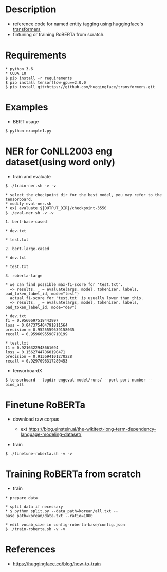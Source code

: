 # Description

- reference code for named entity tagging using huggingface's [transformers](https://github.com/huggingface/transformers)
- fintuning or training RoBERTa from scratch.

# Requirements

```
* python 3.6
* CUDA 10
$ pip install -r requirements
$ pip install tensorflow-gpu==2.0.0
$ pip install git+https://github.com/huggingface/transformers.git
```

# Examples

- BERT usage
```
$ python example1.py
```

# NER for CoNLL2003 eng dataset(using word only)

- train and evaluate
```
$ ./train-ner.sh -v -v

* select the checkpoint dir for the best model, you may refer to the tensorboard.
* modify eval-ner.sh
* ex) evaluate ${OUTPUT_DIR}/checkpoint-3550
$ ./eval-ner.sh -v -v

1. bert-base-cased

* dev.txt

* test.txt

2. bert-large-cased

* dev.txt

* test.txt

3. roberta-large

* we can find possible max-f1-score for 'test.txt'.
  => results, _ = evaluate(args, model, tokenizer, labels, pad_token_label_id, mode="test")
  actual f1-score for 'test.txt' is usually lower than this.
  => results, _ = evaluate(args, model, tokenizer, labels, pad_token_label_id, mode="dev")

* dev.txt
f1 = 0.9560697518443997
loss = 0.047375404791811564
precision = 0.9525559639158035
recall = 0.9596095590710199

* test.txt
f1 = 0.9216322948661694
loss = 0.15627447860190471
precision = 0.913694101270228
recall = 0.9297096317280453

```

- tensorboardX
```
$ tensorboard --logdir engeval-model/runs/ --port port-number --bind_all
```

# Finetune RoBERTa

- download raw corpus
  - ex) https://blog.einstein.ai/the-wikitext-long-term-dependency-language-modeling-dataset/

- train
```
$ ./finetune-roberta.sh -v -v
```

# Training RoBERTa from scratch

- train
```
* prepare data

* split data if necessary
* $ python split.py --data_path=korean/all.txt --base_path=korean/data.txt --ratio=1000

* edit vocab_size in config-roberta-base/config.json
$ ./train-roberta.sh -v -v

```

# References

- https://huggingface.co/blog/how-to-train
